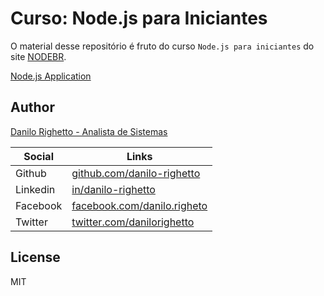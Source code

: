 # Curso: Node.js para Iniciantes
O material desse repositório é fruto do curso `Node.js para iniciantes` do site [NODEBR](https://cursos.nodebr.org/).

[Node.js Application]()

## Author

[Danilo Righetto - Analista de Sistemas](https://github.com/danilo-righetto)

| Social | Links |
| ------ | ------ |
| Github | [github.com/danilo-righetto][Git] |
| Linkedin | [in/danilo-righetto][in] |
| Facebook | [facebook.com/danilo.righeto][face] |
| Twitter | [twitter.com/danilorighetto][twi] |


License
----

MIT

[//]: # (These are reference links used in the body of this note and get stripped out when the markdown processor does its job. There is no need to format nicely because it shouldn't be seen. Thanks SO - http://stackoverflow.com/questions/4823468/store-comments-in-markdown-syntax)


   [dill]: <https://github.com/joemccann/dillinger>
   [git-repo-url]: <https://github.com/joemccann/dillinger.git>
   [john gruber]: <http://daringfireball.net>
   [df1]: <http://daringfireball.net/projects/markdown/>
   [markdown-it]: <https://github.com/markdown-it/markdown-it>
   [Ace Editor]: <http://ace.ajax.org>
   [node.js]: <http://nodejs.org>
   [Twitter Bootstrap]: <http://twitter.github.com/bootstrap/>
   [jQuery]: <http://jquery.com>
   [@tjholowaychuk]: <http://twitter.com/tjholowaychuk>
   [express]: <http://expressjs.com>
   [AngularJS]: <http://angularjs.org>
   [Gulp]: <http://gulpjs.com>

[Git]: <https://github.com/danilo-righetto>
[in]: <https://www.linkedin.com/in/danilo-righetto/>
[face]: <https://www.facebook.com/danilo.righeto>
[twi]: <https://twitter.com/danilorighetto>